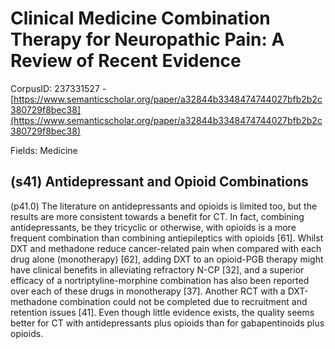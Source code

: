 # Clinical Medicine Combination Therapy for Neuropathic Pain: A Review of Recent Evidence

CorpusID: 237331527 - [https://www.semanticscholar.org/paper/a32844b3348474744027bfb2b2c380729f8bec38](https://www.semanticscholar.org/paper/a32844b3348474744027bfb2b2c380729f8bec38)

Fields: Medicine

## (s41) Antidepressant and Opioid Combinations
(p41.0) The literature on antidepressants and opioids is limited too, but the results are more consistent towards a benefit for CT. In fact, combining antidepressants, be they tricyclic or otherwise, with opioids is a more frequent combination than combining antiepileptics with opioids [61]. Whilst DXT and methadone reduce cancer-related pain when compared with each drug alone (monotherapy) [62], adding DXT to an opioid-PGB therapy might have clinical benefits in alleviating refractory N-CP [32], and a superior efficacy of a nortriptyline-morphine combination has also been reported over each of these drugs in monotherapy [37]. Another RCT with a DXT-methadone combination could not be completed due to recruitment and retention issues [41]. Even though little evidence exists, the quality seems better for CT with antidepressants plus opioids than for gabapentinoids plus opioids.
